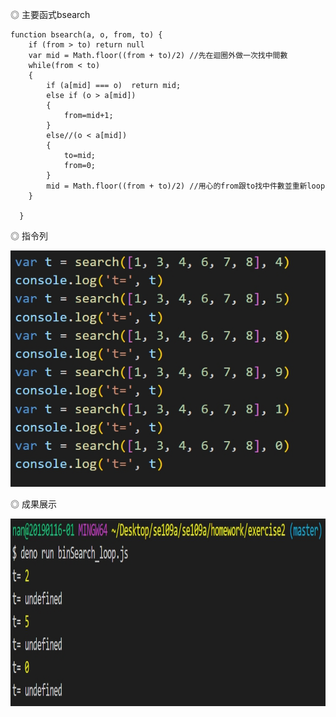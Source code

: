 ◎ 主要函式bsearch

```
function bsearch(a, o, from, to) {
    if (from > to) return null
    var mid = Math.floor((from + to)/2) //先在迴圈外做一次找中間數
    while(from < to)
    {
        if (a[mid] === o)  return mid;
        else if (o > a[mid])
        {
            from=mid+1; 
        }
        else//(o < a[mid])
        {
            to=mid;
            from=0;
        }
        mid = Math.floor((from + to)/2) //用心的from跟to找中件數並重新loop
    }

  }
```


◎ 指令列

<img src="https://github.com/ayd0122344/se109a/blob/master/homework/exercise2/instruction.jpg" width=600 >

◎ 成果展示

<img src="https://github.com/ayd0122344/se109a/blob/master/homework/exercise2/result.jpg" height=300 >
